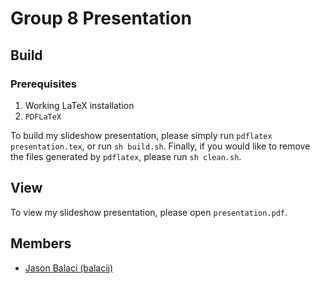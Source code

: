 # Group 8 Presentation

## Build

### Prerequisites
1. Working LaTeX installation
2. `PDFLaTeX`

To build my slideshow presentation, please simply run `pdflatex presentation.tex`, or run `sh build.sh`. Finally, if you would like to remove the files generated by `pdflatex`, please run `sh clean.sh`.

## View

To view my slideshow presentation, please open `presentation.pdf`.

## Members
* [Jason Balaci (balacij)](mailto:balacij@mcmaster.ca)
